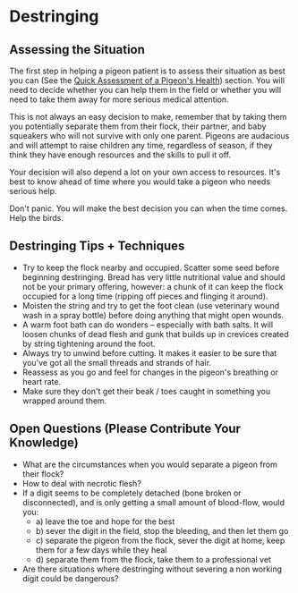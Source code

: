 # Destringing

## Assessing the Situation
The first step in helping a pigeon patient is to assess their situation as best you can (See the [Quick Assessment of a Pigeon's Health](./first-aid.md#quick-assessment-of-a-pigeons-health)) section. You will need to decide whether you can help them in the field or whether you will need to take them away for more serious medical attention. 

This is not always an easy decision to make, remember that by taking them you potentially separate them from their flock, their partner, and baby squeakers who will not survive with only one parent. Pigeons are audacious and will attempt to raise children any time, regardless of season, if they think they have enough resources and the skills to pull it off.

Your decision will also depend a lot on your own access to resources. It's best to know ahead of time where you would take a pigeon who needs serious help.

Don't panic. You will make the best decision you can when the time comes. Help the birds.


## Destringing Tips + Techniques

- Try to keep the flock nearby and occupied. Scatter some seed before beginning destringing. Bread has very little nutritional value and should not be your primary offering, however: a chunk of it can keep the flock occupied for a long time (ripping off pieces and flinging it around).
- Moisten the string and try to get the foot clean (use veterinary wound wash in a spray bottle) before doing anything that might open wounds.
- A warm foot bath can do wonders – especially with bath salts. It will loosen chunks of dead flesh and gunk that builds up in crevices created by string tightening around the foot.
- Always try to unwind before cutting. It makes it easier to be sure that you've got all the small threads and strands of hair.
- Reassess as you go and feel for changes in the pigeon's breathing or heart rate.
- Make sure they don't get their beak / toes caught in something you wrapped around them.


## Open Questions (Please Contribute Your Knowledge)

- What are the circumstances when you would separate a pigeon from their flock?
- How to deal with necrotic flesh?
- If a digit seems to be completely detached (bone broken or disconnected), and is only getting a small amount of blood-flow, would you:
    - a) leave the toe and hope for the best
    - b) sever the digit in the field, stop the bleeding, and then let them go
    - c) separate the pigeon from the flock, sever the digit at home, keep them for a few days while they heal
    - d) separate them from the flock, take them to a professional vet
- Are there situations where destringing without severing a non working digit could be dangerous?

